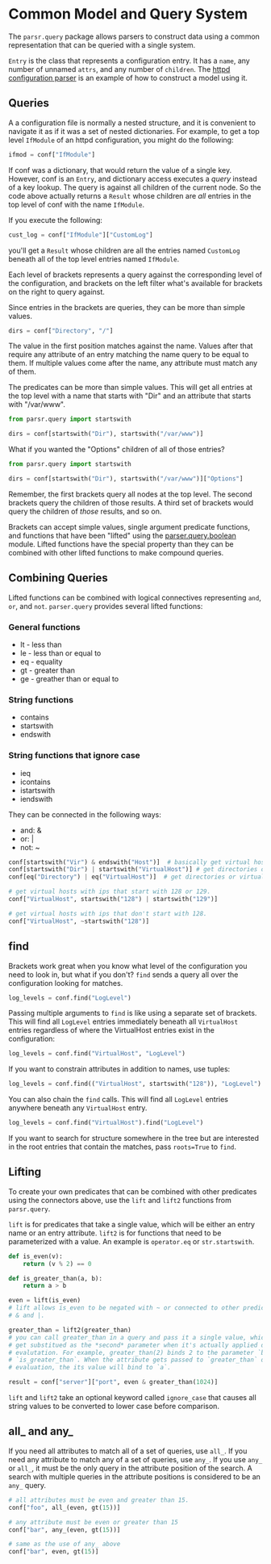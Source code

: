 # Common Model and Query System
The `parsr.query` package allows parsers to construct data using a common
representation that can be queried with a single system.

`Entry` is the class that represents a configuration entry. It has a `name`, any
number of unnamed `attrs`, and any number of `children`. The
[httpd configuration parser](https://github.com/csams/parsr/blob/master/parsr/examples/httpd_conf.py)
is an example of how to construct a model using it.

## Queries
A a configuration file is normally a nested structure, and it is convenient to
navigate it as if it was a set of nested dictionaries. For example, to get a top
level `IfModule` of an httpd configuration, you might do the following:

```python
ifmod = conf["IfModule"]
```

If conf was a dictionary, that would return the value of a single key. However,
conf is an `Entry`, and dictionary access executes a *query* instead of a key
lookup. The query is against all children of the current node. So the code above
actually returns a `Result` whose children are *all* entries in the top level of
conf with the name `IfModule`.

If you execute the following:

```python
cust_log = conf["IfModule"]["CustomLog"]
```

you'll get a `Result` whose children are all the entries named `CustomLog`
beneath all of the top level entries named `IfModule`.

Each level of brackets represents a query against the corresponding level of the
configuration, and brackets on the left filter what's available for brackets on
the right to query against.

Since entries in the brackets are queries, they can be more than simple values.

```python
dirs = conf["Directory", "/"]
```

The value in the first position matches against the name. Values after that
require any attribute of an entry matching the name query to be equal to them.
If multiple values come after the name, any attribute must match any of them.

The predicates can be more than simple values. This will get all entries at the
top level with a name that starts with "Dir" and an attribute that starts with
"/var/www".
```python
from parsr.query import startswith

dirs = conf[startswith("Dir"), startswith("/var/www")]
```

What if you wanted the "Options" children of all of those entries?
```python
from parsr.query import startswith

dirs = conf[startswith("Dir"), startswith("/var/www")]["Options"]
```

Remember, the first brackets query all nodes at the top level. The second
brackets query the children of those results. A third set of brackets would
query the children of *those* results, and so on.

Brackets can accept simple values, single argument predicate functions, and functions that
have been "lifted" using the [parser.query.boolean](https://github.com/csams/parsr/blob/master/parsr/query/boolean.py)
module. Lifted functions have the special property than they can be combined
with other lifted functions to make compound queries.

## Combining Queries
Lifted functions can be combined with logical connectives representing `and`,
`or`, and `not`. `parser.query` provides several lifted functions:

### General functions
* lt - less than
* le - less than or equal to
* eq - equality
* gt - greater than
* ge - greather than or equal to

### String functions
* contains
* startswith
* endswith

### String functions that ignore case
* ieq
* icontains
* istartswith
* iendswith

They can be connected in the following ways:
* and: &
* or: |
* not: ~

```python
conf[startswith("Vir") & endswith("Host")]  # basically get virtual hosts
conf[startswith("Dir") | startswith("VirtualHost")] # get directories or virtual hosts
conf[eq("Directory") | eq("VirtualHost")]  # get directories or virtual hosts

# get virtual hosts with ips that start with 128 or 129.
conf["VirtualHost", startswith("128") | startswith("129")]

# get virtual hosts with ips that don't start with 128.
conf["VirtualHost", ~startswith("128")]
```

## find
Brackets work great when you know what level of the configuration you need to
look in, but what if you don't? `find` sends a query all over the
configuration looking for matches.
```python
log_levels = conf.find("LogLevel")
```

Passing multiple arguments to `find` is like using a separate set of
brackets. This will find all `LogLevel` entries immediately beneath all
`VirtualHost` entries regardless of where the VirtualHost entries exist in the
configuration:
```python
log_levels = conf.find("VirtualHost", "LogLevel")
```

If you want to constrain attributes in addition to names, use tuples:
```python
log_levels = conf.find(("VirtualHost", startswith("128")), "LogLevel")
```

You can also chain the `find` calls. This will find all `LogLevel` entries
anywhere beneath any `VirtualHost` entry.
```python
log_levels = conf.find("VirtualHost").find("LogLevel")
```

If you want to search for structure somewhere in the tree but are interested in
the root entries that contain the matches, pass `roots=True` to `find`.

## Lifting
To create your own predicates that can be combined with other predicates using
the connectors above, use the `lift` and `lift2` functions from `parsr.query`.

`lift` is for predicates that take a single value, which will be either an entry
name or an entry attribute. `lift2` is for functions that need to be
parameterized with a value. An example is `operator.eq` or `str.startswith`.

```python
def is_even(v):
    return (v % 2) == 0

def is_greater_than(a, b):
    return a > b

even = lift(is_even)
# lift allows is_even to be negated with ~ or connected to other predicates with
# & and |.

greater_than = lift2(greater_than)
# you can call greater_than in a query and pass it a single value, which will
# get substitued as the *second* parameter when it's actually applied during the
# evalutation. For example, greater_than(2) binds 2 to the parameter `b` in
# `is_greater_than`. When the attribute gets passed to `greater_than` during the
# evaluation, the its value will bind to `a`.

result = conf["server"]["port", even & greater_than(1024)]
```

`lift` and `lift2` take an optional keyword called `ignore_case` that causes all
string values to be converted to lower case before comparison.

## all_ and any_
If you need all attributes to match all of a set of queries, use `all_`. If you
need any attribute to match any of a set of queries, use `any_`. If you use
`any_` or `all_`, it must be the only query in the attribute position of the
search. A search with multiple queries in the attribute positions is considered
to be an `any_` query.
```python
# all attributes must be even and greater than 15.
conf["foo", all_(even, gt(15))]

# any attribute must be even or greater than 15
conf["bar", any_(even, gt(15))]

# same as the use of any_ above
conf["bar", even, gt(15)]
```
